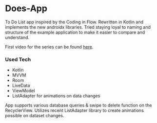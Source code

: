 # Does-App

To Do List app inspired by the Coding in Flow. Rewritten in Kotlin and implements the new androidx libraries. Tried staying loyal to naming and structure of the example application to make it easier to compare and understand.

First video for the series can be found [here].

### Used Tech

  - Kotlin
  - MVVM
  - Room 
  - LiveData
  - ViewModel
  - ListAdapter for animations on data changes


App supports various database queries & swipe to delete function on the RecyclerView. Utilizes recent ListAdapter library to create animations possible on dataset changes.

[here]: <https://www.youtube.com/playlist?list=PLrnPJCHvNZuDihTpkRs6SpZhqgBqPU118>